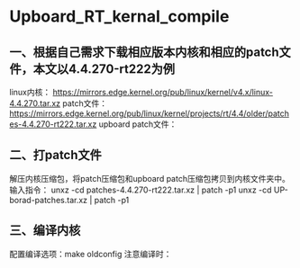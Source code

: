 # Upboard_RT_kernal_compile
## 一、根据自己需求下载相应版本内核和相应的patch文件，本文以4.4.270-rt222为例
linux内核： https://mirrors.edge.kernel.org/pub/linux/kernel/v4.x/linux-4.4.270.tar.xz
patch文件： https://mirrors.edge.kernel.org/pub/linux/kernel/projects/rt/4.4/older/patches-4.4.270-rt222.tar.xz
upboard patch文件：

## 二、打patch文件
解压内核压缩包，将patch压缩包和upboard patch压缩包拷贝到内核文件夹中。
输入指令：
unxz -cd patches-4.4.270-rt222.tar.xz | patch -p1
unxz -cd UP-borad-patches.tar.xz | patch -p1

## 三、编译内核
配置编译选项：make oldconfig
注意编译时：
